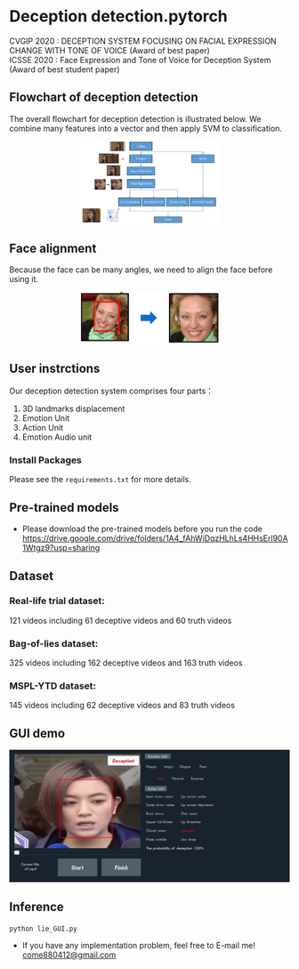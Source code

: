 # Deception detection.pytorch
CVGIP 2020 : DECEPTION SYSTEM FOCUSING ON FACIAL EXPRESSION CHANGE WITH TONE OF VOICE (Award of best paper)\
ICSSE 2020 : Face Expression and Tone of Voice for Deception System (Award of best student paper)

## Flowchart of deception detection
The overall flowchart for deception detection is illustrated below. We combine many features into a vector and then apply SVM to classification.
<p align="center">
 <img src="https://github.com/come880412/Deception_detection/blob/main/img/Flowchart%20.png" width=50% height=50%>
</p>

## Face alignment
Because the face can be many angles, we need to align the face before using it.
<p align="center">
 <img src="https://github.com/come880412/Deception_detection/blob/main/img/face%20alignment.png" width=50% height=50%>
</p>

## User instrctions
Our deception detection system comprises four parts：
1. 3D landmarks displacement
2. Emotion Unit
3. Action Unit
4. Emotion Audio unit

### Install Packages
Please see the ```requirements.txt``` for more details.

## Pre-trained models
- Please download the pre-trained models before you run the code
<https://drive.google.com/drive/folders/1A4_fAhWjDqzHLhLs4HHsErl90A1Wtgz9?usp=sharing>

## Dataset
### Real-life trial dataset:
121 videos including 61 deceptive videos and 60 truth videos
### Bag-of-lies dataset:
325 videos including 162 deceptive videos and 163 truth videos
### MSPL-YTD dataset:
145 videos including 62 deceptive videos and 83 truth videos
## GUI demo
![image](https://github.com/come880412/Deception_detection/blob/main/img/Demo.png)
## Inference
```python=
python lie_GUI.py
```
- If you have any implementation problem, feel free to E-mail me! come880412@gmail.com
